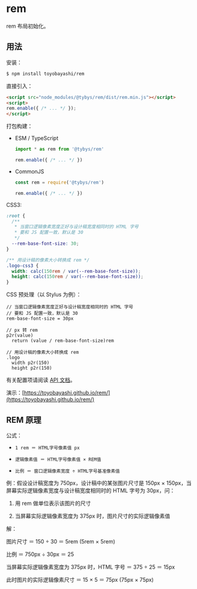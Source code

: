 # rem

rem 布局初始化。

## 用法

安装：

``` bash
$ npm install toyobayashi/rem
```

直接引入：

``` html
<script src="node_modules/@tybys/rem/dist/rem.min.js"></script>
<script>
rem.enable({ /* ... */ });
</script>
```

打包构建：

* ESM / TypeScript

    ``` js
    import * as rem from '@tybys/rem'

    rem.enable({ /* ... */ })
    ```

* CommonJS

    ``` js
    const rem = require('@tybys/rem')

    rem.enable({ /* ... */ })
    ```

CSS3:

``` css
:root {
  /**
   * 当窗口逻辑像素宽度正好与设计稿宽度相同时的 HTML 字号
   * 要和 JS 配置一致，默认是 30
   */
  --rem-base-font-size: 30;
}

/** 用设计稿的像素大小转换成 rem */
.logo-css3 {
  width: calc(150rem / var(--rem-base-font-size));
  height: calc(150rem / var(--rem-base-font-size));
}
```

CSS 预处理（以 Stylus 为例）：

``` styl
// 当窗口逻辑像素宽度正好与设计稿宽度相同时的 HTML 字号
// 要和 JS 配置一致，默认是 30
rem-base-font-size = 30px

// px 转 rem
p2r(value)
  return (value / rem-base-font-size)rem

// 用设计稿的像素大小转换成 rem
.logo
  width p2r(150)
  height p2r(150)
```

有关配置项请阅读 [API 文档](./docs/api/rem.md)。

演示：[https://toyobayashi.github.io/rem/](https://toyobayashi.github.io/rem/)

## REM 原理

公式：

* `1 rem ＝ HTML字号像素值 px`

* `逻辑像素值 ＝ HTML字号像素值 × REM值`

* `比例 ＝ 窗口逻辑像素宽度 ÷ HTML字号基准像素值`

例：假设设计稿宽度为 750px，设计稿中的某张图片尺寸是 150px × 150px，当屏幕实际逻辑像素宽度与设计稿宽度相同时的 HTML 字号为 30px，问：

1. 用 rem 做单位表示该图片的尺寸

2. 当屏幕实际逻辑像素宽度为 375px 时，图片尺寸的实际逻辑像素值

解：

图片尺寸 ＝ 150 ÷ 30 ＝ 5rem (5rem × 5rem)

比例 ＝ 750px ÷ 30px ＝ 25

当屏幕实际逻辑像素宽度为 375px 时，HTML 字号 ＝ 375 ÷ 25 ＝ 15px

此时图片的实际逻辑像素尺寸 ＝ 15 × 5 ＝ 75px (75px × 75px)
